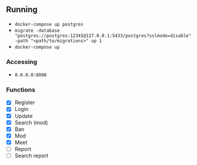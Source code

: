 ## Running
- `docker-compose up postgres`
- `migrate -database "postgres://postgres:12345@127.0.0.1:5433/postgres?sslmode=disable" -path "<path/to/migrations>" up 1`
- `docker-compose up`

### Accessing
- `0.0.0.0:8090`

### Functions
- [x] Register
- [x] Login
- [x] Update
- [x] Search (mod)
- [x] Ban
- [x] Mod
- [x] Meet
- [ ] Report
- [ ] Search report